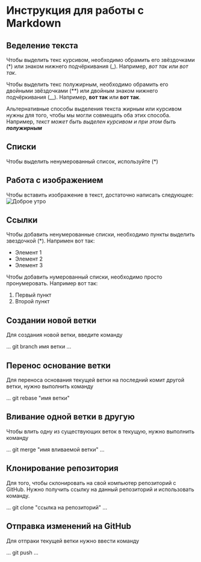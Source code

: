 # Инструкция для работы с Markdown

## Веделение текста

Чтобы выделить текс курсивом, необходимо обрамить его звёздочками (*) или знаком нижнего подчёркивания (_). Например, *вот так* или _вот так_.

Чтобы выделить текс полужирным, необходимо обрамить его двойными звёздочками (**) или двойным знаком нижнего подчёркивания (__). Например, **вот так** или __вот так__.

Альтернативные способы выделения текста жирным или курсивом нужны для того, чтобы мы могли совмещать оба этих способа. Например, _текст может быть выделен курсивом и при этом быть **полужирным**_

## Списки

Чтобы выделить ненумерованный список, используйте (*)

## Работа с изображением

Чтобы вставить изображение в текст, достаточно написать следующее:
![Доброе утро](morning.jpg)

## Ссылки

Чтобы добавить ненумерованные списки, необходимо пункты выделить звездочкой (*). Напримен вот так:
* Элемент 1
* Элемент 2
* Элемент 3

Чтобы добавить нумерованный списки, необходимо просто пронумеровать. Например вот так:
1. Первый пункт
2. Второй пункт

## Создании новой ветки

Для создания новой ветки, введите команду

...
git branch имя ветки
...
## Перенос основание ветки

Для переноса основания текущей ветки на последний комит другой ветки, нужно выполнить команду

...
git rebase "имя ветки"

## Вливание одной ветки в другую

Чтобы влить одну из существующих веток в текущую, нужно выполнить команду

...
git merge "имя вливаемой ветки"
...

## Клонирование репозитория

Для того, чтобы склонировать на свой компьютер репозиторий с GitHub. Нужно получить ссылку на данный репозиторий и использовать команду.

...
git clone "ссылка на репозиторий"
...

## Отправка изменений на GitHub

Для отпраки текущей ветки нужно ввести команду

...
git push
...
